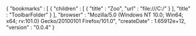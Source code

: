 {
   "bookmarks" : [
      {
         "children" : [
            {
               "title" : "Zoo",
               "url" : "file:///C:/"
            }
         ],
         "title" : "ToolbarFolder"
      }
   ],
   "browser" : "Mozilla/5.0 (Windows NT 10.0; Win64; x64; rv:101.0) Gecko/20100101 Firefox/101.0",
   "createDate" : 1.65912e+12,
   "version" : "0.0.4"
}
